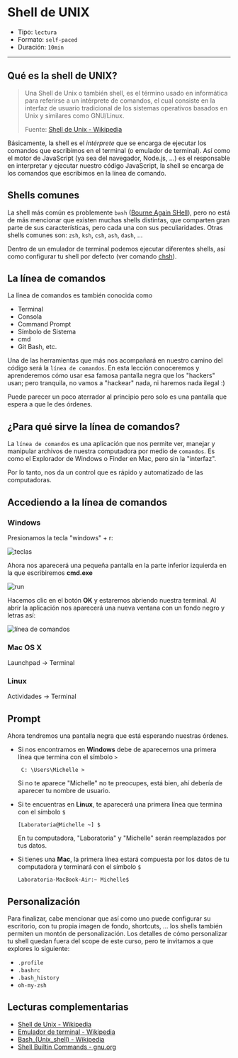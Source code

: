 # Shell de UNIX

* Tipo: `lectura`
* Formato: `self-paced`
* Duración: `10min`

***

## Qué es la shell de UNIX?

> Una Shell de Unix o también shell, es el término usado en informática para
> referirse a un intérprete de comandos, el cual consiste en la interfaz de
> usuario tradicional de los sistemas operativos basados en Unix y similares
> como GNU/Linux.
>
> Fuente: [Shell de Unix - Wikipedia](https://es.wikipedia.org/wiki/Shell_de_Unix)

Básicamente, la shell es el _intérprete_ que se encarga de ejecutar los comandos
que escribimos en el terminal (o emulador de terminal). Así como el motor de
JavaScript (ya sea del navegador, Node.js, ...) es el responsable en interpretar
y ejecutar nuestro código JavaScript, la shell se encarga de los comandos que
escribimos en la línea de comando.

## Shells comunes

La shell más común es problemente `bash` ([Bourne Again SHell](https://es.wikipedia.org/wiki/Bash)),
pero no está de más mencionar que existen muchas shells distintas, que comparten
gran parte de sus características, pero cada una con sus peculiaridades. Otras
shells comunes son: `zsh`, `ksh`, `csh`, `ash`, `dash`, ...

Dentro de un emulador de terminal podemos ejecutar diferentes shells, así como
configurar tu shell por defecto (ver comando [chsh](https://en.wikipedia.org/wiki/Chsh)).

## La línea de comandos

La línea de comandos es también conocida como

* Terminal
* Consola
* Command Prompt
* Símbolo de Sistema
* cmd
* Git Bash, etc.

Una de las herramientas que más nos acompañará en nuestro camino del código
será la `línea de comandos`. En esta lección conoceremos y aprenderemos cómo
usar esa famosa pantalla negra que los "hackers" usan; pero tranquila, no
vamos a "hackear" nada, ni haremos nada ilegal :)

Puede parecer un poco aterrador al principio pero solo es una pantalla que
espera a que le des órdenes.

## ¿Para qué sirve la línea de comandos?

La `línea de comandos` es una aplicación que nos permite ver, manejar y
manipular archivos de nuestra computadora por medio de `comandos`. Es como el
Explorador de Windows o Finder en Mac, pero sin la "interfaz".

Por lo tanto, nos da un control que es rápido y automatizado de las
computadoras.

## Accediendo a la línea de comandos

### Windows

Presionamos la tecla "windows" + r:

![teclas](https://fotos.subefotos.com/5b80f161eee85749b3825fc14406872eo.png)

Ahora nos aparecerá una pequeña pantalla en la parte inferior izquierda en la que
escribiremos **cmd.exe**

![run](https://fotos.subefotos.com/98de3a4aec5f117f023ba85addc08298o.png)

Hacemos clic en el botón **OK** y estaremos abriendo nuestra terminal. Al abrir
la aplicación nos aparecerá una nueva ventana con un fondo negro y letras así:

![línea de comandos](https://fotos.subefotos.com/4fda00e92300cda89ff141f0265d6227o.png)

### Mac OS X

Launchpad → Terminal

### Linux

Actividades → Terminal

## Prompt

Ahora tendremos una pantalla negra que está esperando nuestras órdenes.

* Si nos encontramos en **Windows** debe de aparecernos una primera línea que termina
  con el símbolo `>`

  ```text
   C: \Users\Michelle >
  ```

  Si no te aparece "Michelle" no te preocupes, está bien, ahí debería de
  aparecer tu nombre de usuario.

* Si te encuentras en **Linux**, te aparecerá una primera línea que termina con el
  símbolo `$`

  ```text
  [Laboratoria@Michelle ~] $
  ```

  En tu computadora, "Laboratoria" y "Michelle" serán reemplazados por tus datos.

* Si tienes una **Mac**, la primera línea estará compuesta por los datos de tu
  computadora y terminará con el símbolo `$`

  ```text
  Laboratoria-MacBook-Air:~ Michelle$
  ```

<!--
## Comandos comunes

Además de manejarnos en el sistema de archivos, como desarrolladorxs web, y
usuarixs de la línea de comando, es recomendable familiarizarse con algunos
comandos comunes (además de los programas que ya conocemos, como `git`, `node`,
`npm`, ...). Acá algunos ejemplos de comandos útiles:

* `which`: averigua si un ejecutable se encuentra en nuestro `PATH`. Muy útil
  para saber si un comando está disponible y dónde está ele ejecutable en el
  sistema de archivos.
  ```sh
  which node
  /usr/local/bin/node
  ```
* `grep`: filtra texto, mostrándonos solamente aquellas líneas que contengan un
  patrón de búsqueda.
* `curl`
* ...
-->

## Personalización

Para finalizar, cabe mencionar que así como uno puede configurar su escritorio,
con tu propia imagen de fondo, shortcuts, ... los shells también permiten un
montón de personalización. Los detalles de cómo personalizar tu shell quedan
fuera del scope de este curso, pero te invitamos a que explores lo siguiente:

* `.profile`
* `.bashrc`
* `.bash_history`
* `oh-my-zsh`

## Lecturas complementarias

* [Shell de Unix - Wikipedia](https://es.wikipedia.org/wiki/Shell_de_Unix)
* [Emulador de terminal - Wikipedia](https://es.wikipedia.org/wiki/Emulador_de_terminal)
* [Bash_(Unix_shell) - Wikipedia](https://en.wikipedia.org/wiki/Bash_(Unix_shell))
* [Shell Builtin Commands - gnu.org](https://www.gnu.org/software/bash/manual/html_node/Shell-Builtin-Commands.html)
